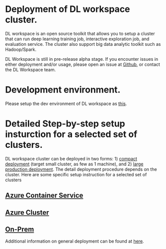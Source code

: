 # Deployment of DL workspace cluster.

DL workspace is an open source toolkit that allows you to setup a cluster that can run deep learning training job, interactive exploration job, and evaluation service. The cluster also support big data analytic toolkit such as Hadoop/Spark. 

DL Workspace is still in pre-release alpha stage. If you encounter issues in either deployment and/or usage, please open an issue at [Github](https://github.com/microsoft/DLWorkspace), or contact the DL Workspace team. 

# Development environment.

Please setup the dev environment of DL workspace as [this](../DevEnvironment/Readme.Md). 

# Detailed Step-by-step setup insturction for a selected set of clusters. 

DL workspace cluster can be deployed in two forms: 1) [compact deployment](CompactDeployment.md) (target small cluster, as few as 1 machine), and 2) [large production deployment](LargeProductionDeployment.md). The detail deployment procedure depends on the cluster. Here are some specific setup instruction for a selected set of clusters 

## [Azure Container Service](ACS/Readme.md)
## [Azure Cluster](Azure/Readme.md)
## [On-Prem](Ubuntu.md)

Additional information on general deployment can be found at [here](General.md).






